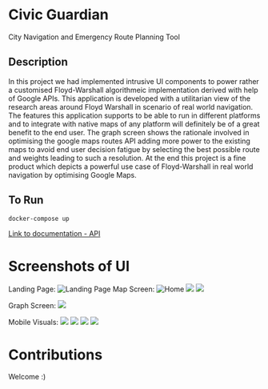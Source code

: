 # Civic Guardian
City Navigation and Emergency Route Planning Tool

## Description

In this project we had implemented intrusive UI components to power rather a customised Floyd-Warshall algorithmeic implementation derived with help of Google APIs. This application is developed with a utilitarian view of the research areas around Floyd Warshall in scenario of  real world navigation. The features this application supports to be able to run in different platforms and to integrate with native maps of any platform will definitely be of a great benefit to the end user. The graph screen shows the rationale involved in optimising the google maps routes API adding more power to the existing maps to avoid end user decision fatigue by selecting the best possible route and weights leading to such a resolution. At the end this project is a fine product which depicts a powerful use case of Floyd-Warshall in real world navigation by optimising Google Maps.


## To Run
```bash
docker-compose up 
```

[Link to documentation - API](https://documenter.getpostman.com/view/12122001/2s9YJc23n7)

# Screenshots of UI

Landing Page:
![Landing Page](./src/assets/screen1.png)
Map Screen:
![Home](./src/assets/home.png)
![](./src/assets/map.png)
![](./src/assets/googleMap.png)

Graph Screen:
![](./src/assets/simulation.png)

Mobile Visuals:
![](./src/assets/darkmapmob%20(1).jpg)
![](./src/assets/ios%20mob%20sim%20(2).jpg)
![](./src/assets/iosmobile%20(1).jpg)
![](./src/assets/lightiosmobmap.jpg)

# Contributions

Welcome :)
